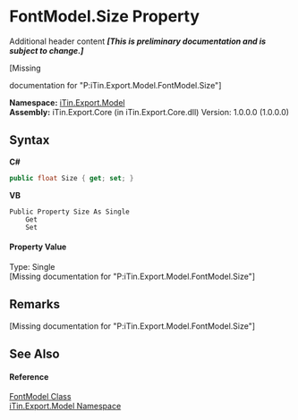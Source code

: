 # FontModel.Size Property 
Additional header content _**\[This is preliminary documentation and is subject to change.\]**_

\[Missing <summary> documentation for "P:iTin.Export.Model.FontModel.Size"\]

**Namespace:**&nbsp;<a href="ef57ffcc-e95e-b212-5a46-9aa6f5a3511f">iTin.Export.Model</a><br />**Assembly:**&nbsp;iTin.Export.Core (in iTin.Export.Core.dll) Version: 1.0.0.0 (1.0.0.0)

## Syntax

**C#**<br />
``` C#
public float Size { get; set; }
```

**VB**<br />
``` VB
Public Property Size As Single
	Get
	Set
```


#### Property Value
Type: Single<br />\[Missing <value> documentation for "P:iTin.Export.Model.FontModel.Size"\]

## Remarks
\[Missing <remarks> documentation for "P:iTin.Export.Model.FontModel.Size"\]

## See Also


#### Reference
<a href="f76e04fd-28ef-14a3-ac73-a21720926960">FontModel Class</a><br /><a href="ef57ffcc-e95e-b212-5a46-9aa6f5a3511f">iTin.Export.Model Namespace</a><br />
